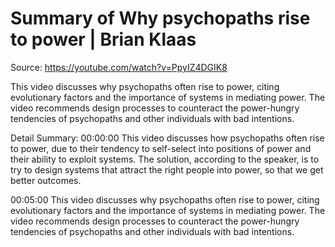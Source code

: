 # Summary of Why psychopaths rise to power | Brian Klaas

Source: https://youtube.com/watch?v=PpyIZ4DGIK8

This video discusses why psychopaths often rise to power, citing evolutionary factors and the importance of systems in mediating power. The video recommends design processes to counteract the power-hungry tendencies of psychopaths and other individuals with bad intentions.

Detail Summary: 
00:00:00
This video discusses how psychopaths often rise to power, due to their tendency to self-select into positions of power and their ability to exploit systems. The solution, according to the speaker, is to try to design systems that attract the right people into power, so that we get better outcomes.

00:05:00
This video discusses why psychopaths often rise to power, citing evolutionary factors and the importance of systems in mediating power. The video recommends design processes to counteract the power-hungry tendencies of psychopaths and other individuals with bad intentions.

